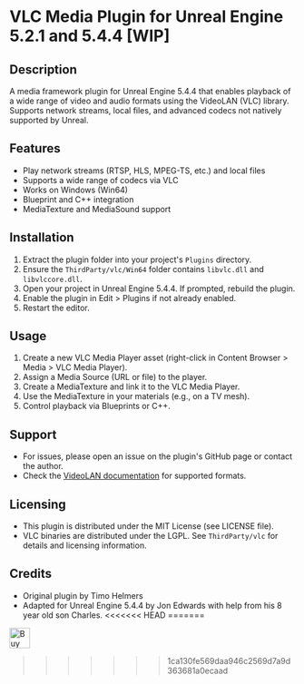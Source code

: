 # VLC Media Plugin for Unreal Engine 5.2.1 and 5.4.4 [WIP]

## Description
A media framework plugin for Unreal Engine 5.4.4 that enables playback of a wide range of video and audio formats using the VideoLAN (VLC) library. Supports network streams, local files, and advanced codecs not natively supported by Unreal.

## Features
- Play network streams (RTSP, HLS, MPEG-TS, etc.) and local files
- Supports a wide range of codecs via VLC
- Works on Windows (Win64)
- Blueprint and C++ integration
- MediaTexture and MediaSound support

## Installation
1. Extract the plugin folder into your project's `Plugins` directory.
2. Ensure the `ThirdParty/vlc/Win64` folder contains `libvlc.dll` and `libvlccore.dll`.
3. Open your project in Unreal Engine 5.4.4. If prompted, rebuild the plugin.
4. Enable the plugin in Edit > Plugins if not already enabled.
5. Restart the editor.

## Usage
1. Create a new VLC Media Player asset (right-click in Content Browser > Media > VLC Media Player).
2. Assign a Media Source (URL or file) to the player.
3. Create a MediaTexture and link it to the VLC Media Player.
4. Use the MediaTexture in your materials (e.g., on a TV mesh).
5. Control playback via Blueprints or C++.

## Support
- For issues, please open an issue on the plugin's GitHub page or contact the author.
- Check the [VideoLAN documentation](https://www.videolan.org/doc/) for supported formats.

## Licensing
- This plugin is distributed under the MIT License (see LICENSE file).
- VLC binaries are distributed under the LGPL. See `ThirdParty/vlc` for details and licensing information.

## Credits
- Original plugin by Timo Helmers
- Adapted for Unreal Engine 5.4.4 by Jon Edwards with help from his 8 year old son Charles.
<<<<<<< HEAD
=======

<a href='https://ko-fi.com/Z8Z81F4OEC' target='_blank'><img height='36' style='border:0px;height:36px;' src='https://storage.ko-fi.com/cdn/kofi6.png?v=6' border='0' alt='Buy Me a Beer at ko-fi.com' /></a>
>>>>>>> 1ca130fe569daa946c2569d7a9d363681a0ecaad
